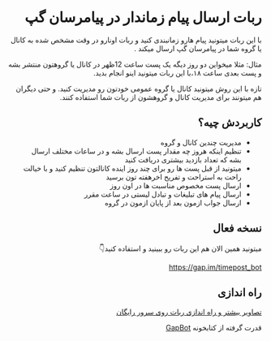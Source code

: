 <div dir="rtl">

# ربات ارسال پیام زماندار در پیامرسان گپ
با این ربات میتونید پیام هارو زمانبندی کنید و ربات اونارو در وقت مشخص شده به کانال یا گروه شما در پیامرسان گپ ارسال میکند .
  
مثال: مثلا میخواین دو روز دیگه یک پست ساعت 12ظهر در کانال یا گروهتون منتشر بشه و پست بعدی ساعت ۱۸،با این ربات میتونید اینو انجام بدید.

تازه با این روش میتونید کانال یا گروه عمومی خودتون رو مدیریت کنید. و حتی دیگران هم میتونند برای مدیریت کانال و گروهشون از ربات شما استفاده کنند.

## کاربردش چیه؟
- مدیریت چندین کانال و گروه
- تنظیم اینکه هروز چه مقدار پست ارسال بشه و در ساعات مختلف ارسال بشه که تعداد بازدید بیشتری دریافت کنید
- میتونید از قبل پست ها رو برای چند روز اینده کانالتون تنظیم کنید و با خیالت راحت به استراحت و تفریح اخرهفته تون برسید 
- ارسال پست مخصوص مناسبت ها در اون روز
-  ارسال پیام های تبلیغات و تبادل لیستی در ساعت مقرر
- ارسال جواب ازمون بعد از پایان ازمون در گروه


## نسخه فعال
میتونید همین الان هم این ربات رو ببینید و استفاده کنید👇
  
  https://gap.im/timepost_bot
  

## راه اندازی
[تصاویر بیشتر و راه اندازی ربات روی سرور رایگان](https://github.com/Mahdiali313/timed-messaging-gap-bot/wiki)

  
  
قدرت گرفته از کتابخونه   [GapBot](https://github.com/Py-GapBot/GapBot)

</div>
